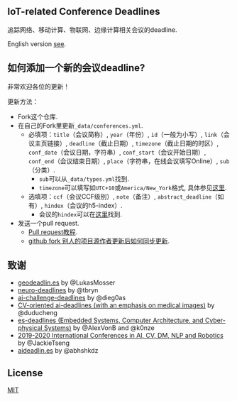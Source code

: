## IoT-related Conference Deadlines

追踪网络、移动计算、物联网、边缘计算相关会议的deadline.

English version [see](README-EN.md).

## 如何添加一个新的会议deadline?

非常欢迎各位的更新！

更新方法：
- Fork这个仓库.
- 在自己的Fork里更新`_data/conferences.yml`.
    + 必填项：`title`（会议简称）, `year`（年份）, `id`（一般为小写）, `link`（会议主页链接）, `deadline`（截止日期）, `timezone`（截止日期的时区）, `conf_date`（会议日期，字符串）, `conf_start`（会议开始日期）, `conf_end`（会议结束日期）, `place`（字符串，在线会议填写Online）, `sub`（分类）.
      + `sub`可以从`_data/types.yml`找到.
      + `timezone`可以填写如`UTC+10`或`America/New_York`格式, 具体参见[这里](https://momentjs.com/timezone/).
    + 选填项：`ccf`（会议CCF级别）, `note`（备注）, `abstract_deadline`（如有）, `hindex`（会议的h5-index）.
      + 会议的`hindex`可以在[这里](https://www.guide2research.com/topconf/)找到.
- 发送一个pull request.
    + [Pull request教程](https://blog.csdn.net/potato_prince/article/details/89305084).
    + [github fork 别人的项目源作者更新后如何同步更新](https://blog.csdn.net/zhongzunfa/article/details/80344585).
## 致谢

- [geodeadlin.es][3] by @LukasMosser
- [neuro-deadlines][4] by @tbryn
- [ai-challenge-deadlines][5] by @dieg0as
- [CV-oriented ai-deadlines (with an emphasis on medical images)][8] by @duducheng
- [es-deadlines (Embedded Systems, Computer Architecture, and Cyber-physical Systems)][9] by @AlexVonB and @k0nze
- [2019-2020 International Conferences in AI, CV, DM, NLP and Robotics][10] by @JackieTseng
- [aideadlin.es][11] by @abhshkdz
## License

[MIT][1]

[1]: https://abhshkdz.mit-license.org/
[2]: http://aideadlin.es/
[3]: https://github.com/LukasMosser/geo-deadlines
[4]: https://github.com/tbryn/neuro-deadlines
[5]: https://github.com/dieg0as/ai-challenge-deadlines
[6]: http://www.conferenceranks.com/#
[8]: https://creedai.github.io/ai-deadlines/
[9]: https://ekut-es.github.io/es-deadlines/
[10]: https://jackietseng.github.io/conference_call_for_paper/conferences.html
[11]: https://github.com/abhshkdz/ai-deadlines